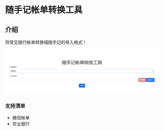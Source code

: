 # 随手记帐单转换工具

## 介绍
将常见银行帐单转换城随手记的导入格式！

![image-20230924153829466](docs/images/image-20230924153829466.png)

### 支持清单
- 微信帐单
- 农业银行
